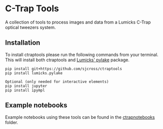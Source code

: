 # C-Trap Tools
A collection of tools to process images and data from a Lumicks C-Trap optical tweezers system.

## Installation
To install ctraptools please run the following commands from your terminal.  This will install both ctraptools and [Lumicks' pylake](https://github.com/lumicks/pylake) package.

```
pip install git+https://github.com/sjcross/ctraptools
pip install lumicks.pylake

Optional (only needed for interactive elements)
pip install jupyter
pip install ipympl
```

## Example notebooks
Example notebooks using these tools can be found in the [ctrapnotebooks](https://github.com/sjcross/ctraptools/tree/main/examplenotebooks) folder.

